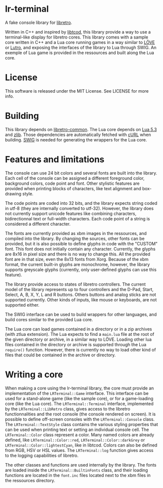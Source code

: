 # lr-terminal
A fake console library for [libretro](http://libretro.com).

Written in C++ and inspired by [libtcod](https://bitbucket.org/libtcod/libtcod),
this library provide a way to use a terminal-like display for libretro cores.
This library comes with a sample core written in C++ and a Lua core running games in a
way similar to [LÖVE](https://love2d.org/) or [Lutro](https://github.com/libretro/libretro-lutro),
and exposing the interfaces of the library to Lua through SWIG. An exemple of Lua game is provided
in the ressources and built along the Lua core.

# License
This software is released under the MIT License. See LICENSE for more info.

# Building
This library depends on [libretro-common](https://github.com/libretro/libretro-common).
The Lua core depends on [Lua 5.3](http://www.lua.org/) and [zlib](http://zlib.net/).
Those dependencies are automatically fetched with [cURL](https://curl.haxx.se/) when building.
[SWIG](http://swig.org/) is needed for generating the wrappers for the Lua core.

# Features and limitations
The console can use 24 bit colors and several fonts are built into the library.
Each cell of the console can be assigned a different foreground color, background colors,
code point and font. Other stylistic features are provided when printing blocks of characters,
like text alignment and box-drawing style.

The code points are coded into 32 bits, and the library expects string coded in utf-8
(they are internally converted to utf-32).
However, the library does not currently support unicode features like combining characters,
bidirectionnal text or full-width characters.
Each code point of a string is considered a different character.

The fonts are currently provided as xbm images in the ressources, and compiled into the library.
By changing the sources, other fonts can be provided, but it is also possible to define glyphs
in code with the "CUSTOM" font. This font does not initially contain any character.
Currently, the glyphs are 8x16 in pixel size and there is no way to change this.
All the provided font are in that size, even the 8x13 fonts from Xorg.
Because of the xbm format, the current built-in glyphs are monochrome, however,
the library supports greyscale glyphs (currently, only user-defined glyphs can use this feature).

The library provide access to states of libretro controllers.
The current model of the library represents up to four controllers
and the D-Pad, Start, Select, A, B, X, Y, L and R buttons.
Others buttons and analog sticks are not supported currently.
Other kinds of inputs, like mouse or keyboards, are not supported either.

The SWIG interface can be used to build wrappers for other languages, and build cores similar
to the provided Lua core.

The Lua core can load games contained in a directory or in a zip archives (with ztlua extension).
The Lua expects to find a `main.lua` file at the root of the given directory or archive,
in a similar way to LÖVE. Loading other lua files contained in the directory or archive is supported
through the Lua `require()` function. However, there is currently no way to load other kind of files
that could be contained in the archive or directory.

# Writing a core
When making a core using the lr-terminal library, the core must provide an implementation of
the `LRTerminal::Game` interface. This interface can be used for a stand-alone game
(like the sample core), or for a game-loading core (like the Lua core).
The `LRTerminal::Terminal` interface, implemented by the `LRTerminal::LibRetro` class, gives access
to the libretro functionnalities and the root console (the console rendered on screen).
It is possible to define off-screen consoles with the `LRTerminal::Console` class.
The `LRTerminal::TextStyle` class contains the various styling properties that can be used when
printing text or setting an individual console cell.
The `LRTerminal::Color` class represent a color. Many named colors are already defined,
like `LRTerminal::Color::red`, `LRTerminal::Color::darkGrey` or `LRTerminal::Color::lightestCyan`,
like in libtcod. Colors can also be defined from RGB, HSV or HSL values.
The `LRTerminal::log` function gives access to the logging capabilities of libretro.

The other classes and functions are used internally by the library. The fonts are loaded
inside the `LRTerminal::BuiltinFonts` class, and their loading functions are located in the `font.inc`
files located next to the xbm files in the ressources directory.
